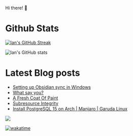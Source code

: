 Hi there! 👋
# Github Stats
[![Ian's GitHub Streak](https://github-readme-streak-stats.herokuapp.com?user=andwati&theme=transparent&hide_border=false&stroke=1C2231)](https://github.com/ekaranjaa)

![Ian's GitHub stats](https://github-readme-stats.vercel.app/api?username=andwati&show_icons=true&theme=transparent&rank_icon=github&include_all_commits=true&count_private=true)
# Latest Blog posts
<!-- BLOG-POST-LIST:START -->
- [Setting up Obsidian sync in Windows](https://andwati.com/posts/obsidian-sync/)
- [What say you?](https://andwati.com/posts/utterances-comments/)
- [A Fresh Coat Of Paint](https://andwati.com/posts/a-fresh-coat-of-paint/)
- [Subresource Integrity](https://andwati.com/posts/subresource-integrity/)
- [Install PostgreSQL 15 on Arch | Manjaro | Garuda Linux](https://andwati.com/posts/install-postgresql-15-on-arch-manjaro-garuda-linux/)
<!-- BLOG-POST-LIST:END -->

[![](https://visitcount.itsvg.in/api?id=andwati&label=Profile%20Views&color=0&icon=6&pretty=false)](https://visitcount.itsvg.in)

[![wakatime](https://wakatime.com/badge/user/7f0420c2-50ee-46bc-9902-4c6386c5dc5e.svg)](https://wakatime.com/@7f0420c2-50ee-46bc-9902-4c6386c5dc5e)
